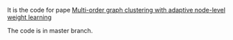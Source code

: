 It is the code for pape [Multi-order graph clustering with adaptive node-level weight learning](https://www.sciencedirect.com/science/article/abs/pii/S0031320324005946)

The code is in master branch.
